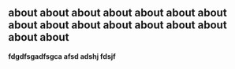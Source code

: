 ## about about about about  about about about about about about about about about about about about 

**fdgdfsgadfsgca afsd adshj fdsjf**
